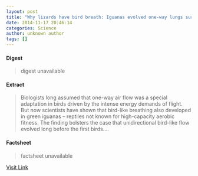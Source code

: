```yaml
---
layout: post
title: "Why lizards have bird breath: Iguanas evolved one-way lungs surprisingly like those of birds"
date: 2014-11-17 20:46:14
categories: Science
author: unknown author
tags: []
---
```



#### Digest
>digest unavailable

#### Extract
>Biologists long assumed that one-way air flow was a special adaptation in birds driven by the intense energy demands of flight. But now scientists have shown that bird-like breathing also developed in green iguanas – reptiles not known for high-capacity aerobic fitness. The finding bolsters the case that unidirectional bird-like flow evolved long before the first birds....

#### Factsheet
>factsheet unavailable

[Visit Link](http://feeds.sciencedaily.com/~r/sciencedaily/~3/6FTTQTQ78vE/141117154614.htm)


